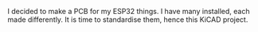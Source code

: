 I decided to make a PCB for my ESP32 things. I have many installed, each made differently. It is time to standardise them, hence this KiCAD project.

